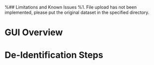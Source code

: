 %## Limitations and Known Issues
%1. File upload has not been implemented, please put the original dataset in the specified directory.

# GUI Overview

# De-Identification Steps
